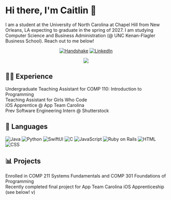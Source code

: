 # Hi there, I'm Caitlin 👋

I am a student at the University of North Carolina at Chapel Hill from New Orleans, LA expecting to graduate in the spring of 2027. I am studying Computer Science and Business Administration (@ UNC Kenan-Flagler Business School). Reach out to me below! 

<div align = "center"> 
  
  [![Handshake](https://img.shields.io/badge/Handshake-red)](https://app.joinhandshake.com/profiles/49733713)
  [![LinkedIn](https://img.shields.io/badge/LinkedIn-blue)](https://www.linkedin.com/in/caitlin-estrada/)
</div>
<div align = "center">
  <img src = "https://api.visitorbadge.io/api/visitors?path=https%3A%2F%2Fgithub.com%2Fcaitlinestrada27%2Fcaitlinestrada27&label=Visitors&countColor=%23f47373"/>
</div>

## 👩‍💼 Experience
Undergraduate Teaching Assistant for COMP 110: Introduction to Programming <br/>
Teaching Assistant for Girls Who Code <br/>
iOS Apprentice @ App Team Carolina <br/>
Prev Software Engineering Intern @ Shutterstock 

## 📖 Languages

![Java](https://img.shields.io/badge/-Java-%23F89820?style=flat-square&logo=java&logoColor=white)
![Python](https://img.shields.io/badge/-Python-%233776AB?style=flat-square&logo=python&logoColor=white)
![SwiftUI](https://img.shields.io/badge/-SwiftUI-%23000000?style=flat-square&logo=swift&logoColor=white)
![C](https://img.shields.io/badge/-C-%2300599C?style=flat-square&logo=c&logoColor=white)
![JavaScript](https://img.shields.io/badge/-JavaScript-%23F7DF1E?style=flat-square&logo=javascript&logoColor=black)
![Ruby on Rails](https://img.shields.io/badge/-Ruby%20on%20Rails-%23CC0000?style=flat-square&logo=ruby-on-rails&logoColor=white)
![HTML](https://img.shields.io/badge/-HTML-%23E34F26?style=flat-square&logo=html5&logoColor=white)
![CSS](https://img.shields.io/badge/-CSS-%231572B6?style=flat-square&logo=css3&logoColor=white)

## 📊 Projects

Enrolled in COMP 211 Systems Fundamentals and COMP 301 Foundations of Programming <br/>
Recently completed final project for App Team Carolina iOS Apprenticeship (see below! v)
